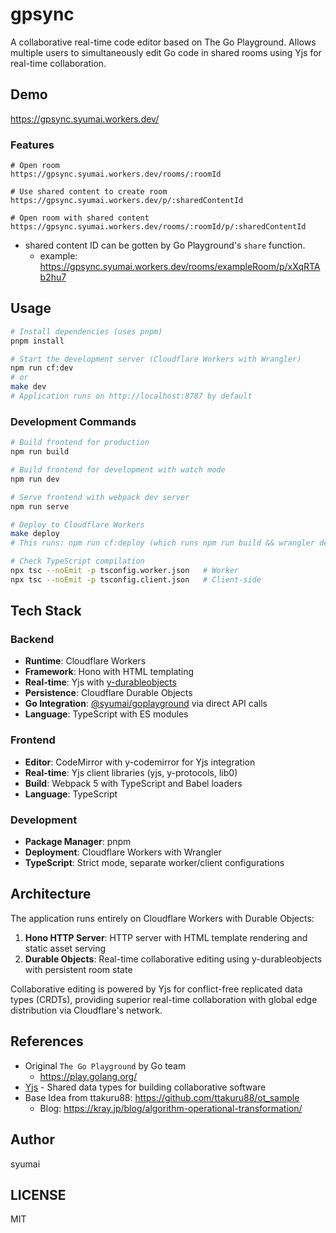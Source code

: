 # gpsync

A collaborative real-time code editor based on The Go Playground. Allows multiple users to simultaneously edit Go code in shared rooms using Yjs for real-time collaboration.

## Demo

https://gpsync.syumai.workers.dev/

### Features

```console
# Open room
https://gpsync.syumai.workers.dev/rooms/:roomId

# Use shared content to create room
https://gpsync.syumai.workers.dev/p/:sharedContentId

# Open room with shared content
https://gpsync.syumai.workers.dev/rooms/:roomId/p/:sharedContentId
```

* shared content ID can be gotten by Go Playground's `share` function.
  - example: https://gpsync.syumai.workers.dev/rooms/exampleRoom/p/xXqRTAb2hu7

## Usage

```bash
# Install dependencies (uses pnpm)
pnpm install

# Start the development server (Cloudflare Workers with Wrangler)
npm run cf:dev
# or
make dev
# Application runs on http://localhost:8787 by default
```

### Development Commands

```bash
# Build frontend for production
npm run build

# Build frontend for development with watch mode
npm run dev

# Serve frontend with webpack dev server
npm run serve

# Deploy to Cloudflare Workers
make deploy
# This runs: npm run cf:deploy (which runs npm run build && wrangler deploy)

# Check TypeScript compilation
npx tsc --noEmit -p tsconfig.worker.json   # Worker
npx tsc --noEmit -p tsconfig.client.json   # Client-side
```

## Tech Stack

### Backend
* **Runtime**: Cloudflare Workers
* **Framework**: Hono with HTML templating
* **Real-time**: Yjs with [y-durableobjects](https://github.com/napolab/y-durableobjects)
* **Persistence**: Cloudflare Durable Objects
* **Go Integration**: [@syumai/goplayground](https://github.com/syumai/goplayground-js) via direct API calls
* **Language**: TypeScript with ES modules

### Frontend
* **Editor**: CodeMirror with y-codemirror for Yjs integration
* **Real-time**: Yjs client libraries (yjs, y-protocols, lib0)
* **Build**: Webpack 5 with TypeScript and Babel loaders
* **Language**: TypeScript

### Development
* **Package Manager**: pnpm
* **Deployment**: Cloudflare Workers with Wrangler
* **TypeScript**: Strict mode, separate worker/client configurations

## Architecture

The application runs entirely on Cloudflare Workers with Durable Objects:

1. **Hono HTTP Server**: HTTP server with HTML template rendering and static asset serving
2. **Durable Objects**: Real-time collaborative editing using y-durableobjects with persistent room state

Collaborative editing is powered by Yjs for conflict-free replicated data types (CRDTs), providing superior real-time collaboration with global edge distribution via Cloudflare's network.

## References

* Original `The Go Playground` by Go team
  - https://play.golang.org/
* [Yjs](https://github.com/yjs/yjs) - Shared data types for building collaborative software
* Base Idea from ttakuru88: https://github.com/ttakuru88/ot_sample
  - Blog: https://kray.jp/blog/algorithm-operational-transformation/

## Author

syumai

## LICENSE

MIT
